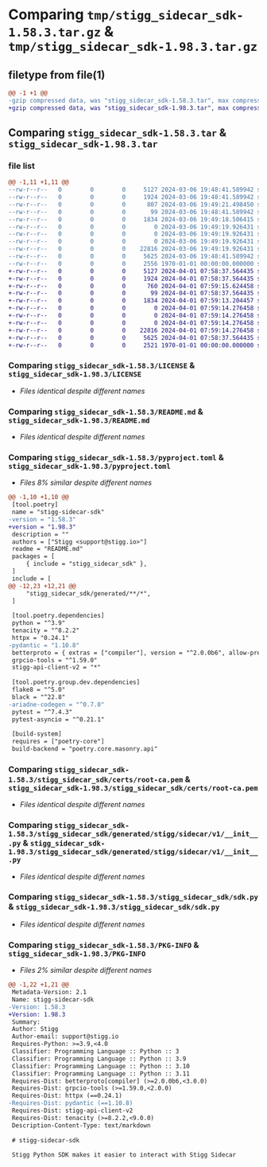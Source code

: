 # Comparing `tmp/stigg_sidecar_sdk-1.58.3.tar.gz` & `tmp/stigg_sidecar_sdk-1.98.3.tar.gz`

## filetype from file(1)

```diff
@@ -1 +1 @@
-gzip compressed data, was "stigg_sidecar_sdk-1.58.3.tar", max compression
+gzip compressed data, was "stigg_sidecar_sdk-1.98.3.tar", max compression
```

## Comparing `stigg_sidecar_sdk-1.58.3.tar` & `stigg_sidecar_sdk-1.98.3.tar`

### file list

```diff
@@ -1,11 +1,11 @@
--rw-r--r--   0        0        0     5127 2024-03-06 19:48:41.589942 stigg_sidecar_sdk-1.58.3/LICENSE
--rw-r--r--   0        0        0     1924 2024-03-06 19:48:41.589942 stigg_sidecar_sdk-1.58.3/README.md
--rw-r--r--   0        0        0      807 2024-03-06 19:49:21.498450 stigg_sidecar_sdk-1.58.3/pyproject.toml
--rw-r--r--   0        0        0       99 2024-03-06 19:48:41.589942 stigg_sidecar_sdk-1.58.3/stigg_sidecar_sdk/__init__.py
--rw-r--r--   0        0        0     1834 2024-03-06 19:49:18.506415 stigg_sidecar_sdk-1.58.3/stigg_sidecar_sdk/certs/root-ca.pem
--rw-r--r--   0        0        0        0 2024-03-06 19:49:19.926431 stigg_sidecar_sdk-1.58.3/stigg_sidecar_sdk/generated/__init__.py
--rw-r--r--   0        0        0        0 2024-03-06 19:49:19.926431 stigg_sidecar_sdk-1.58.3/stigg_sidecar_sdk/generated/stigg/__init__.py
--rw-r--r--   0        0        0        0 2024-03-06 19:49:19.926431 stigg_sidecar_sdk-1.58.3/stigg_sidecar_sdk/generated/stigg/sidecar/__init__.py
--rw-r--r--   0        0        0    22816 2024-03-06 19:49:19.926431 stigg_sidecar_sdk-1.58.3/stigg_sidecar_sdk/generated/stigg/sidecar/v1/__init__.py
--rw-r--r--   0        0        0     5625 2024-03-06 19:48:41.589942 stigg_sidecar_sdk-1.58.3/stigg_sidecar_sdk/sdk.py
--rw-r--r--   0        0        0     2556 1970-01-01 00:00:00.000000 stigg_sidecar_sdk-1.58.3/PKG-INFO
+-rw-r--r--   0        0        0     5127 2024-04-01 07:58:37.564435 stigg_sidecar_sdk-1.98.3/LICENSE
+-rw-r--r--   0        0        0     1924 2024-04-01 07:58:37.564435 stigg_sidecar_sdk-1.98.3/README.md
+-rw-r--r--   0        0        0      760 2024-04-01 07:59:15.624458 stigg_sidecar_sdk-1.98.3/pyproject.toml
+-rw-r--r--   0        0        0       99 2024-04-01 07:58:37.564435 stigg_sidecar_sdk-1.98.3/stigg_sidecar_sdk/__init__.py
+-rw-r--r--   0        0        0     1834 2024-04-01 07:59:13.204457 stigg_sidecar_sdk-1.98.3/stigg_sidecar_sdk/certs/root-ca.pem
+-rw-r--r--   0        0        0        0 2024-04-01 07:59:14.276458 stigg_sidecar_sdk-1.98.3/stigg_sidecar_sdk/generated/__init__.py
+-rw-r--r--   0        0        0        0 2024-04-01 07:59:14.276458 stigg_sidecar_sdk-1.98.3/stigg_sidecar_sdk/generated/stigg/__init__.py
+-rw-r--r--   0        0        0        0 2024-04-01 07:59:14.276458 stigg_sidecar_sdk-1.98.3/stigg_sidecar_sdk/generated/stigg/sidecar/__init__.py
+-rw-r--r--   0        0        0    22816 2024-04-01 07:59:14.276458 stigg_sidecar_sdk-1.98.3/stigg_sidecar_sdk/generated/stigg/sidecar/v1/__init__.py
+-rw-r--r--   0        0        0     5625 2024-04-01 07:58:37.564435 stigg_sidecar_sdk-1.98.3/stigg_sidecar_sdk/sdk.py
+-rw-r--r--   0        0        0     2521 1970-01-01 00:00:00.000000 stigg_sidecar_sdk-1.98.3/PKG-INFO
```

### Comparing `stigg_sidecar_sdk-1.58.3/LICENSE` & `stigg_sidecar_sdk-1.98.3/LICENSE`

 * *Files identical despite different names*

### Comparing `stigg_sidecar_sdk-1.58.3/README.md` & `stigg_sidecar_sdk-1.98.3/README.md`

 * *Files identical despite different names*

### Comparing `stigg_sidecar_sdk-1.58.3/pyproject.toml` & `stigg_sidecar_sdk-1.98.3/pyproject.toml`

 * *Files 8% similar despite different names*

```diff
@@ -1,10 +1,10 @@
 [tool.poetry]
 name = "stigg-sidecar-sdk"
-version = "1.58.3"
+version = "1.98.3"
 description = ""
 authors = ["Stigg <support@stigg.io>"]
 readme = "README.md"
 packages = [
     { include = "stigg_sidecar_sdk" },
 ]
 include = [
@@ -12,23 +12,21 @@
     "stigg_sidecar_sdk/generated/**/*",
 ]
 
 [tool.poetry.dependencies]
 python = "^3.9"
 tenacity = "^8.2.2"
 httpx = "0.24.1"
-pydantic = "1.10.8"
 betterproto = { extras = ["compiler"], version = "^2.0.0b6", allow-prereleases = true }
 grpcio-tools = "^1.59.0"
 stigg-api-client-v2 = "*"
 
 [tool.poetry.group.dev.dependencies]
 flake8 = "^5.0"
 black = "^22.8"
-ariadne-codegen = "^0.7.0"
 pytest = "^7.4.3"
 pytest-asyncio = "^0.21.1"
 
 [build-system]
 requires = ["poetry-core"]
 build-backend = "poetry.core.masonry.api"
```

### Comparing `stigg_sidecar_sdk-1.58.3/stigg_sidecar_sdk/certs/root-ca.pem` & `stigg_sidecar_sdk-1.98.3/stigg_sidecar_sdk/certs/root-ca.pem`

 * *Files identical despite different names*

### Comparing `stigg_sidecar_sdk-1.58.3/stigg_sidecar_sdk/generated/stigg/sidecar/v1/__init__.py` & `stigg_sidecar_sdk-1.98.3/stigg_sidecar_sdk/generated/stigg/sidecar/v1/__init__.py`

 * *Files identical despite different names*

### Comparing `stigg_sidecar_sdk-1.58.3/stigg_sidecar_sdk/sdk.py` & `stigg_sidecar_sdk-1.98.3/stigg_sidecar_sdk/sdk.py`

 * *Files identical despite different names*

### Comparing `stigg_sidecar_sdk-1.58.3/PKG-INFO` & `stigg_sidecar_sdk-1.98.3/PKG-INFO`

 * *Files 2% similar despite different names*

```diff
@@ -1,22 +1,21 @@
 Metadata-Version: 2.1
 Name: stigg-sidecar-sdk
-Version: 1.58.3
+Version: 1.98.3
 Summary: 
 Author: Stigg
 Author-email: support@stigg.io
 Requires-Python: >=3.9,<4.0
 Classifier: Programming Language :: Python :: 3
 Classifier: Programming Language :: Python :: 3.9
 Classifier: Programming Language :: Python :: 3.10
 Classifier: Programming Language :: Python :: 3.11
 Requires-Dist: betterproto[compiler] (>=2.0.0b6,<3.0.0)
 Requires-Dist: grpcio-tools (>=1.59.0,<2.0.0)
 Requires-Dist: httpx (==0.24.1)
-Requires-Dist: pydantic (==1.10.8)
 Requires-Dist: stigg-api-client-v2
 Requires-Dist: tenacity (>=8.2.2,<9.0.0)
 Description-Content-Type: text/markdown
 
 # stigg-sidecar-sdk 
 
 Stigg Python SDK makes it easier to interact with Stigg Sidecar
```

